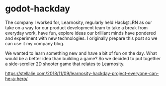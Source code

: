# godot-hackday


The company I worked for, Learnosity, regularly held Hack@LRN as our take on a way for our product development team to take a break from everyday work, have fun, explore ideas our brilliant minds have pondered and experiment with new technologies. I originally prepare this post so we can use it my company blog. 

We wanted to learn something new and have a bit of fun on the day. What would be a better idea than building a game? So we decided to put together a side-scroller 2D shooter game that relates to Learnosity.

https://stellalie.com/2018/11/09/learnosity-hackday-project-everyone-can-he-a-hero﻿/
